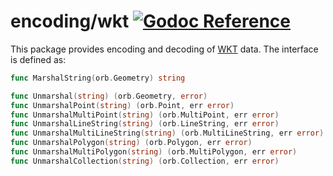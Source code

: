 # encoding/wkt [![Godoc Reference](https://pkg.go.dev/badge/github.com/hexaforce/orb)](https://pkg.go.dev/github.com/hexaforce/orb/encoding/wkt)

This package provides encoding and decoding of [WKT](https://en.wikipedia.org/wiki/Well-known_text_representation_of_geometry)
data. The interface is defined as:

```go
func MarshalString(orb.Geometry) string

func Unmarshal(string) (orb.Geometry, error)
func UnmarshalPoint(string) (orb.Point, err error)
func UnmarshalMultiPoint(string) (orb.MultiPoint, err error)
func UnmarshalLineString(string) (orb.LineString, err error)
func UnmarshalMultiLineString(string) (orb.MultiLineString, err error)
func UnmarshalPolygon(string) (orb.Polygon, err error)
func UnmarshalMultiPolygon(string) (orb.MultiPolygon, err error)
func UnmarshalCollection(string) (orb.Collection, err error)
```
